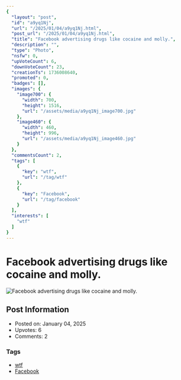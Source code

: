 ```yaml
---
{
  "layout": "post",
  "id": "a9yq1Nj",
  "url": "/2025/01/04/a9yq1Nj.html",
  "post_url": "/2025/01/04/a9yq1Nj.html",
  "title": "Facebook advertising drugs like cocaine and molly.",
  "description": "",
  "type": "Photo",
  "nsfw": 0,
  "upVoteCount": 6,
  "downVoteCount": 23,
  "creationTs": 1736008640,
  "promoted": 0,
  "badges": [],
  "images": {
    "image700": {
      "width": 700,
      "height": 1516,
      "url": "/assets/media/a9yq1Nj_image700.jpg"
    },
    "image460": {
      "width": 460,
      "height": 996,
      "url": "/assets/media/a9yq1Nj_image460.jpg"
    }
  },
  "commentsCount": 2,
  "tags": [
    {
      "key": "wtf",
      "url": "/tag/wtf"
    },
    {
      "key": "Facebook",
      "url": "/tag/facebook"
    }
  ],
  "interests": [
    "wtf"
  ]
}
---
```


# Facebook advertising drugs like cocaine and molly.

![Facebook advertising drugs like cocaine and molly.](/assets/media/a9yq1Nj_image700.jpg)

## Post Information

- Posted on: January 04, 2025
- Upvotes: 6
- Comments: 2

### Tags

- [wtf](/tag/wtf)
- [Facebook](/tag/Facebook)
